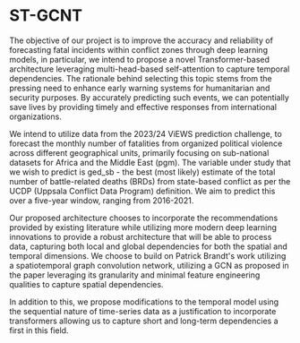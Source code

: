 # ST-GCNT

The objective of our project is to improve the accuracy and reliability of forecasting fatal incidents within conflict zones through deep learning models, in particular, we intend to propose a novel Transformer-based architecture leveraging multi-head-based self-attention to capture temporal dependencies. The rationale behind selecting this topic stems from the pressing need to enhance early warning systems for humanitarian and security purposes. By accurately predicting such events, we can potentially save lives by providing timely and effective responses from international organizations. 

We intend to utilize data from the 2023/24 ViEWS prediction challenge, to forecast the monthly number of fatalities from organized political violence across different geographical units, primarily focusing on sub-national datasets for Africa and the Middle East (pgm). The variable under study that we wish to predict is ged_sb -  the best (most likely) estimate of the total number of battle-related deaths (BRDs) from state-based conflict as per the UCDP (Uppsala Conflict Data Program) definition. We aim to predict this over a five-year window, ranging from 2016-2021. 

Our proposed architecture chooses to incorporate the recommendations provided by existing literature while utilizing more modern deep learning innovations to provide a robust architecture that will be able to process data, capturing both local and global dependencies for both the spatial and temporal dimensions. We choose to build on Patrick Brandt's work utilizing a spatiotemporal graph convolution network, utilizing a GCN as proposed in the paper leveraging its granularity and minimal feature engineering qualities to capture spatial dependencies. 

In addition to this, we propose modifications to the temporal model using the sequential nature of time-series data as a justification to incorporate transformers allowing us to capture short and long-term dependencies a first in this field. 


